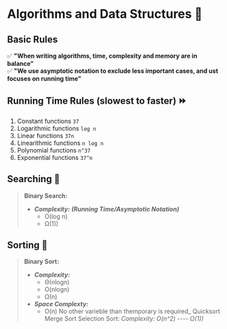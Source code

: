 # Algorithms and Data Structures 🥇

## Basic Rules
✅ **"When writing algorithms, time, complexity and memory are in balance"** <br>
✅ **"We use asymptotic notation to exclude less important cases, and ust focuses on running time"**

## Running Time Rules (slowest to faster) ⏩
1. Constant functions `37`
2. Logarithmic functions `log n`
3. Linear functions `37n`
4. Linearithmic functions `n log n`
5. Polynomial functions `n^37`
6. Exponential functions `37^n`

## Searching 🔎
> **Binary Search:** 
> - **_Complexity: (Running Time/Asymptotic Notation)_** 
>   - O(log n) 
>   - Ω(1))

## Sorting 🔀
> **Binary Sort:** 
> - **_Complexity:_** 
>   - Θ(nlogn) 
>   - O(nlogn) 
>   - Ω(n)
> - **_Space Complexty:_** 
>   - O(n) No other varieble than themporary is required_
> Quicksort
> Merge Sort
> Selection Sort: _Complexity: O(n^2) ---- Ω(1))_
